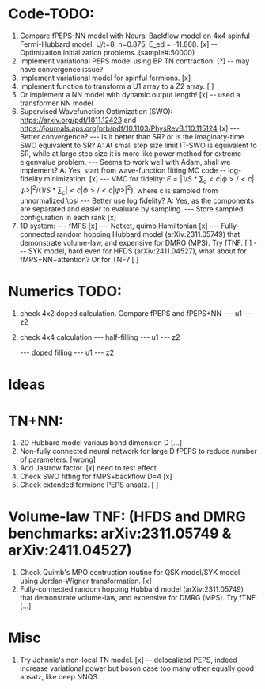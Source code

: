 # Code-TODO:

1. Compare fPEPS-NN model with Neural Backflow model on 4x4 spinful Fermi-Hubbard model. U/t=8, n=0.875, E_ed = -11.868. [x] -- Optimization,initialization problems..(sample#:50000)
2. Implement variational PEPS model using BP TN contraction. [?] -- may have convergence issue?
3. Implement variational model for spinful fermions. [x]
4. Implement function to transform a U1 array to a Z2 array. [ ]
5. Or implement a NN model with dynamic output length! [x] -- used a transformer NN model
6. Supervised Wavefunction Optimization (SWO): https://arxiv.org/pdf/1811.12423 and https://journals.aps.org/prb/pdf/10.1103/PhysRevB.110.115124 [x]
    --- Better convergence?
    --- Is it better than SR? or is the imaginary-time SWO equivalent to SR? 
        A: At small step size limit IT-SWO is equivalent to SR, while at large step size it is more like power method for extreme eigenvalue problem.
    --- Seems to work well with Adam, shall we implement?
        A: Yes, start from wave-function fitting MC code -- log-fidelity minimization. [x]
    --- VMC for fidelity: $F = |1/S * \sum_c <c|\phi>/<c|\psi>|^2 / (1/S * \sum_c |<c|\phi>/<c|\psi>|^2)$, where c is sampled from unnormalized \psi
    --- Better use log fidelity?
        A: Yes, as the components are separated and easier to evaluate by sampling.
    --- Store sampled configuration in each rank [x]
7. 1D system:
    --- fMPS [x]
    --- Netket, quimb Hamiltonian [x]
    --- Fully-connected random hopping Hubbard model (arXiv:2311.05749) that demonstrate volume-law, and expensive for DMRG (MPS). Try fTNF. [ ]
    --- SYK model, hard even for HFDS (arXiv:2411.04527), what about for fMPS+NN+attention? Or for TNF? [ ]

# Numerics TODO:
1. check 4x2 doped calculation. Compare fPEPS and fPEPS+NN
    --- u1
    --- z2
2. check 4x4 calculation
    --- half-filling
        --- u1
        --- z2

    --- doped filling
        --- u1
        --- z2

# Ideas

# TN+NN:
1. 2D Hubbard model various bond dimension D [...]
2. Non-fully connected neural network for large D fPEPS to reduce number of parameters. [wrong]
3. Add Jastrow factor. [x] need to test effect
4. Check SWO fitting for fMPS+backflow  D=4 [x]
5. Check extended fermionc PEPS ansatz. [ ]





# Volume-law TNF: (HFDS and DMRG benchmarks: arXiv:2311.05749 & arXiv:2411.04527)
1. Check Quimb's MPO contruction routine for QSK model/SYK model using Jordan-Wigner transformation. [x]
2. Fully-connected random hopping Hubbard model (arXiv:2311.05749) that demonstrate volume-law, and expensive for DMRG (MPS). Try fTNF. [...]



# Misc

1. Try Johnnie's non-local TN model. [x] -- delocalized PEPS, indeed increase variational power but boson case too many other equally good ansatz, like deep NNQS.






